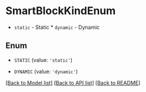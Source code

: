 # SmartBlockKindEnum

* `static` - Static * `dynamic` - Dynamic

## Enum

* `STATIC` (value: `'static'`)

* `DYNAMIC` (value: `'dynamic'`)

[[Back to Model list]](../README.md#documentation-for-models) [[Back to API list]](../README.md#documentation-for-api-endpoints) [[Back to README]](../README.md)


